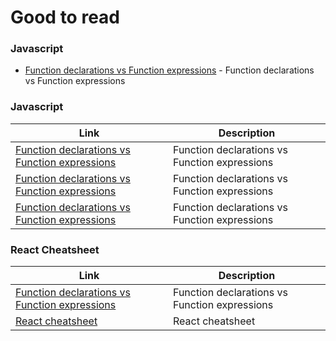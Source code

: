 
# Good to read

### Javascript
* [Function declarations vs Function expressions] - Function declarations vs Function expressions
### Javascript
| Link | Description |
| ------ | ------ |
|  [Function declarations vs Function expressions][PlDb] | Function declarations vs Function expressions  |
|  [Function declarations vs Function expressions][PlDb] | Function declarations vs Function expressions  |
|  [Function declarations vs Function expressions][PlDb] | Function declarations vs Function expressions  |

### React Cheatsheet
| Link | Description |
| ------ | ------ |
|  [Function declarations vs Function expressions][PlDb] | Function declarations vs Function expressions  |
|  [React cheatsheet][ReCh1] | React cheatsheet  |

[//]: # (These are reference links used in the body of this note and get stripped out when the markdown processor does its job. There is no need to format nicely because it shouldn't be seen. Thanks SO - http://stackoverflow.com/questions/4823468/store-comments-in-markdown-syntax)

   [Function declarations vs Function expressions]: <https://javascriptweblog.wordpress.com/2010/07/06/function-declarations-vs-function-expressions/>
   [PlDb]: <https://javascriptweblog.wordpress.com/2010/07/06/function-declarations-vs-function-expressions/>
   
   [ReCh1]: <https://jsmanifest.com/react-cheatsheet/>
